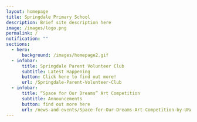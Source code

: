 ```yaml
---
layout: homepage
title: Springdale Primary School
description: Brief site description here
image: /images/logo.png
permalink: /
notification: ""
sections:
  - hero:
      background: /images/homepage2.gif
  - infobar:
      title: Springdale Parent Volunteer Club
      subtitle: Latest Happening
      button: Click here to find out more!
      url: /Springdale-Parent-Volunteer-Club
  - infobar:
      title: “Space for Our Dreams” Art Competition
      subtitle: Announcements
      button: find out more here
      url: /news-and-events/Space-for-Our-Dreams-Art-Competition-by-URA
---
```

